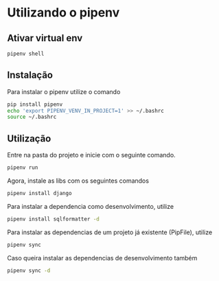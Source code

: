 # Utilizando o pipenv

## Ativar virtual env

```bash
pipenv shell
```

## Instalação

Para instalar o pipenv utilize o comando

```bash
pip install pipenv
echo 'export PIPENV_VENV_IN_PROJECT=1' >> ~/.bashrc
source ~/.bashrc
```

## Utilização

Entre na pasta do projeto e inicie com o seguinte comando.

```bash
pipenv run
```

Agora, instale as libs com os seguintes comandos

```bash
pipenv install django
```

Para instalar a dependencia como desenvolvimento, utilize

```bash
pipenv install sqlformatter -d
```

Para instalar as dependencias de um projeto já existente (PipFile), utilize

```bash
pipenv sync
```

Caso queira instalar as dependencias de desenvolvimento também

```bash
pipenv sync -d
```
